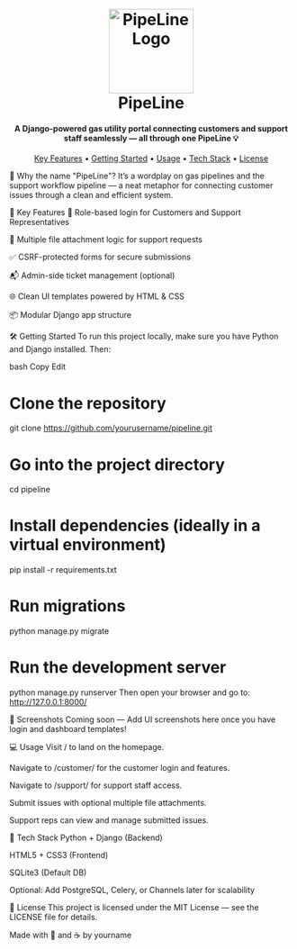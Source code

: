 <h1 align="center"> <br> <img src="https://ibb.co/1trmW7P7" alt="PipeLine Logo" width="150"> <br> PipeLine <br> </h1> <h4 align="center">A Django-powered gas utility portal connecting customers and support staff seamlessly — all through one PipeLine 💡</h4> <p align="center"> <a href="#key-features">Key Features</a> • <a href="#getting-started">Getting Started</a> • <a href="#usage">Usage</a> • <a href="#tech-stack">Tech Stack</a> • <a href="#license">License</a> </p>
📌 Why the name "PipeLine"?
It’s a wordplay on gas pipelines and the support workflow pipeline — a neat metaphor for connecting customer issues through a clean and efficient system.

🚀 Key Features
🔐 Role-based login for Customers and Support Representatives

📄 Multiple file attachment logic for support requests

✅ CSRF-protected forms for secure submissions

📬 Admin-side ticket management (optional)

🌐 Clean UI templates powered by HTML & CSS

📦 Modular Django app structure

🛠 Getting Started
To run this project locally, make sure you have Python and Django installed. Then:

bash
Copy
Edit
# Clone the repository
git clone https://github.com/yourusername/pipeline.git

# Go into the project directory
cd pipeline

# Install dependencies (ideally in a virtual environment)
pip install -r requirements.txt

# Run migrations
python manage.py migrate

# Run the development server
python manage.py runserver
Then open your browser and go to:
http://127.0.0.1:8000/

📸 Screenshots
Coming soon — Add UI screenshots here once you have login and dashboard templates!

💻 Usage
Visit / to land on the homepage.

Navigate to /customer/ for the customer login and features.

Navigate to /support/ for support staff access.

Submit issues with optional multiple file attachments.

Support reps can view and manage submitted issues.

🧰 Tech Stack
Python + Django (Backend)

HTML5 + CSS3 (Frontend)

SQLite3 (Default DB)

Optional: Add PostgreSQL, Celery, or Channels later for scalability

📄 License
This project is licensed under the MIT License — see the LICENSE file for details.

Made with 🧠 and ☕ by yourname
